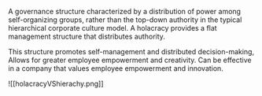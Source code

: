 A governance structure characterized by a distribution of power among self-organizing groups, rather than the top-down authority in the typical hierarchical corporate culture model. 
A holacracy provides a flat management structure that distributes authority.

This structure promotes self-management and distributed decision-making, Allows for greater employee empowerment and creativity. Can be effective in a company that values employee empowerment and innovation.

![[holacracyVShierachy.png]]
